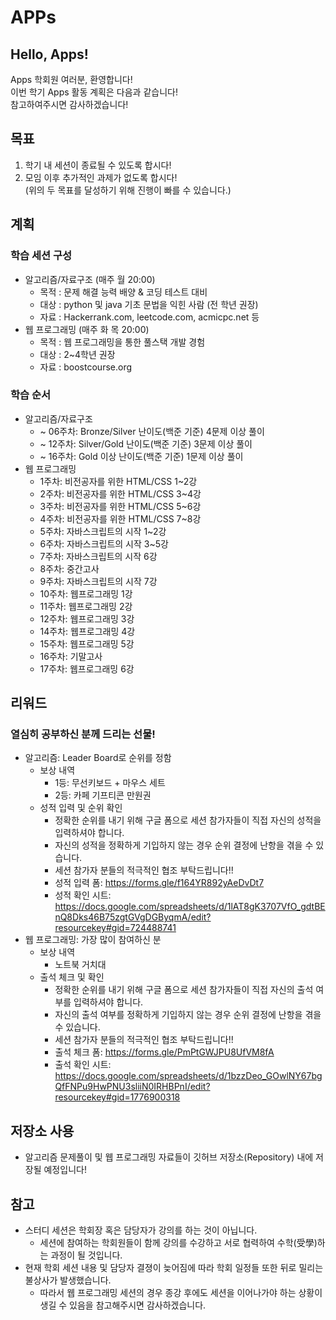 # APPs
## Hello, Apps!
Apps 학회원 여러분, 환영합니다!  
이번 학기 Apps 활동 계획은 다음과 같습니다!   
참고하여주시면 감사하겠습니다!  

## 목표
1. 학기 내 세션이 종료될 수 있도록 합시다!
2. 모임 이후 추가적인 과제가 없도록 합시다!  
(위의 두 목표를 달성하기 위해 진행이 빠를 수 있습니다.)

## 계획
### 학습 세션 구성
+ 알고리즘/자료구조 (매주 월 20:00)
  + 목적 : 문제 해결 능력 배양 & 코딩 테스트 대비
  + 대상 : python 및 java 기초 문법을 익힌 사람 (전 학년 권장)
  + 자료 : Hackerrank.com, leetcode.com, acmicpc.net 등
+ 웹 프로그래밍 (매주 화 목 20:00)
  + 목적 : 웹 프로그래밍을 통한 풀스택 개발 경험
  + 대상 : 2~4학년 권장
  + 자료 : boostcourse.org

### 학습 순서
+ 알고리즘/자료구조
  + ~ 06주차: Bronze/Silver 난이도(백준 기준) 4문제 이상 풀이
  + ~ 12주차: Silver/Gold 난이도(백준 기준) 3문제 이상 풀이
  + ~ 16주차: Gold 이상 난이도(백준 기준) 1문제 이상 풀이
+ 웹 프로그래밍
  +  1주차: 비전공자를 위한 HTML/CSS 1~2강
  +  2주차: 비전공자를 위한 HTML/CSS 3~4강
  +  3주차: 비전공자를 위한 HTML/CSS 5~6강
  +  4주차: 비전공자를 위한 HTML/CSS 7~8강
  +  5주차: 자바스크립트의 시작 1~2강
  +  6주차: 자바스크립트의 시작 3~5강
  +  7주차: 자바스크립트의 시작 6강
  +  8주차: 중간고사
  +  9주차: 자바스크립트의 시작 7강
  + 10주차: 웹프로그래밍 1강
  + 11주차: 웹프로그래밍 2강
  + 12주차: 웹프로그래밍 3강
  + 14주차: 웹프로그래밍 4강
  + 15주차: 웹프로그래밍 5강
  + 16주차: 기말고사
  + 17주차: 웹프로그래밍 6강

## 리워드
### 열심히 공부하신 분께 드리는 선물!   
+ 알고리즘: Leader Board로 순위를 정함  
  + 보상 내역 
    + 1등: 무선키보드 + 마우스 세트 
    + 2등: 카페 기프티콘 만원권 
  + 성적 입력 및 순위 확인
    + 정확한 순위를 내기 위해 구글 폼으로 세션 참가자들이 직접 자신의 성적을 입력하셔야 합니다. 
    + 자신의 성적을 정확하게 기입하지 않는 경우 순위 결정에 난항을 겪을 수 있습니다. 
    + 세션 참가자 분들의 적극적인 협조 부탁드립니다!! 
    + 성적 입력 폼: https://forms.gle/f164YR892yAeDvDt7  
    + 성적 확인 시트: https://docs.google.com/spreadsheets/d/1lAT8gK3707VfO_gdtBEnQ8Dks46B75zgtGVgDGByqmA/edit?resourcekey#gid=724488741  
+ 웹 프로그래밍: 가장 많이 참여하신 분 
  + 보상 내역
    + 노트북 거치대
  + 출석 체크 및 확인
    + 정확한 순위를 내기 위해 구글 폼으로 세션 참가자들이 직접 자신의 출석 여부를 입력하셔야 합니다. 
    + 자신의 출석 여부를 정확하게 기입하지 않는 경우 순위 결정에 난항을 겪을 수 있습니다. 
    + 세션 참가자 분들의 적극적인 협조 부탁드립니다!! 
    + 출석 체크 폼: https://forms.gle/PmPtGWJPU8UfVM8fA  
    + 출석 확인 시트: https://docs.google.com/spreadsheets/d/1bzzDeo_GOwlNY67bgQfFNPu9HwPNU3sliiN0IRHBPnI/edit?resourcekey#gid=1776900318
    
## 저장소 사용
+ 알고리즘 문제풀이 및 웹 프로그래밍 자료들이 깃허브 저장소(Repository) 내에 저장될 예정입니다! 

## 참고
+ 스터디 세션은 학회장 혹은 담당자가 강의를 하는 것이 아닙니다.
  + 세션에 참여하는 학회원들이 함께 강의를 수강하고 서로 협력하여 수학(受學)하는 과정이 될 것입니다.
+ 현재 학회 세션 내용 및 담당자 결졍이 늦어짐에 따라 학회 일정들 또한 뒤로 밀리는 불상사가 발생했습니다. 
  + 따라서 웹 프로그래밍 세션의 경우 종강 후에도 세션을 이어나가야 하는 상황이 생길 수 있음을 참고해주시면 감사하겠습니다.
